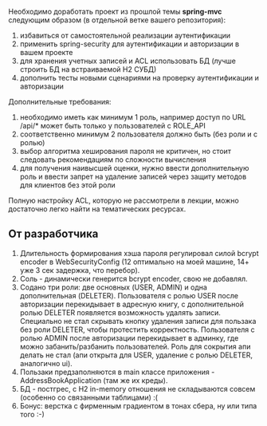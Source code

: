 Необходимо доработать проект из прошлой темы **spring-mvc** следующим образом (в отдельной ветке вашего репозитория):
1) избавиться от самостоятельной реализации аутентификации
2) применить spring-security для аутентификации и авторизации в вашем проекте
3) для хранения учетных записей и ACL использовать БД (лучше строить БД на встраиваемой H2 СУБД)
4) дополнить тесты новыми сценариями на проверку аутентификации и авторизации

Дополнительные требования:
1) необходимо иметь как минимум 1 роль, например доступ по URL /api/* может быть только у пользователей с ROLE_API
2) соответственно минимум 2 пользователя должно быть (без роли и с ролью)
3) выбор алгоритма хеширования пароля не критичен, но стоит следовать рекомендациям по сложности вычисления
4) для получения наивысшей оценки, нужно ввести дополнительную роль и ввести запрет на удаление записей через защиту методов для клиентов без этой роли

Полную настройку ACL, которую не рассмотрели в лекции, можно достаточно легко найти на тематических ресурсах.

## От разработчика
1) Длительность формирования хэша пароля регулировал силой bcrypt encoder в WebSecurityConfig
(12 оптимально на моей машине, 14+ уже 3 сек задержка, что перебор).
2) Соль - динамически генерится bcrypt encoder, свою не добавлял.
3) Содано три роли: две основных (USER, ADMIN) и одна дополнительная (DELETER). 
Пользователя с ролью USER после авторизации перекидывает в адресную книгу, с дополнительной ролью DELETER появляется
возможность удалять записи. Специально не стал скрывать кнопку удаления записи для пользака без роли DELETER, чтобы протестить корректность.
Пользователя с ролью ADMIN после авторизации перекидывает в админку, где можно забанить/разбанить пользователей.
Роль для сокрытия апи делать не стал (апи открыта для USER, удаление с ролью DELETER, аналогично ui).
4) Пользаки предзаполняются в main классе приложения - AddressBookApplication (там же их креды).
5) БД - постгрес, с H2 in-memory отношения не складываются совсем (особенно со связанными таблицами) :(
6) Бонус: верстка с фирменным градиентом в тонах сбера, ну или типа того :-)
